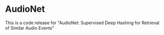 # AudioNet

This is a code release for "AudioNet: Supervised Deep Hashing for Retrieval of Similar Audio Events"

